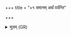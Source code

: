 +++
title = "०१ समानम् अर्थं पर्यन्ति"

+++
<details><summary>मूलम् (GR)</summary>

समानम् अर्थं पर्यन्ति देवा  
रूपंरूपं तपसा वर्धमानाः ।  
यद् आदित्यम् अभिसंविशन्ति  
तद् एकं रूपम् अमृतत्वम् एषाम् ॥
</details>